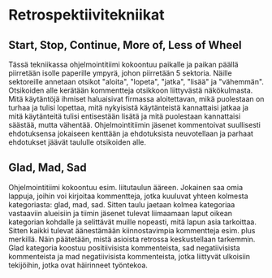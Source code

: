 <h1>Retrospektiivitekniikat</h1>

<h2>Start, Stop, Continue, More of, Less of Wheel</h2>

Tässä tekniikassa ohjelmointitiimi kokoontuu paikalle ja paikan päällä piirretään isolle paperille ympyrä, johon piirretään 5 
sektoria. Näille sektoreille annetaan otsikot "aloita", "lopeta", "jatka", "lisää" ja "vähemmän". Otsikoiden alle kerätään
kommentteja otsikkoon liittyvästä näkökulmasta. Mitä käytäntöjä ihmiset haluaisivat firmassa aloitettavan, mikä puolestaan on 
turhaa ja tulisi lopettaa, mitä nykyisistä käytänteistä kannattaisi jatkaa ja mitä käytänteitä tulisi entisestään lisätä ja mitä
puolestaan kannattaisi säästää, mutta vähentää. Ohjelmointitiimin jäsenet kommentoivat suullisesti ehdotuksensa jokaiseen kenttään
ja ehdotuksista neuvotellaan ja parhaat ehdotukset jäävät taululle otsikoiden alle.

<h2>Glad, Mad, Sad</h2>

Ohjelmointitiimi kokoontuu esim. liitutaulun ääreen. Jokainen saa omia lappuja, joihin voi kirjoitaa kommentteja, jotka kuuluvat
yhteen kolmesta kategoriasta: glad, mad, sad. Sitten taulu jaetaan kolmea kategoriaa vastaaviin alueisiin ja tiimin jäsenet tulevat
liimaamaan laput oikean kategorian kohdalle ja selittävät muille nopeasti, mitä lapun asia tarkoittaa. Sitten kaikki tulevat 
äänestämään kiinnostavimpia kommentteja esim. plus merkillä. Näin päätetään, mistä asioista retrossa keskustellaan tarkemmin.
Glad kategoria koostuu positiivisista kommenteista, sad negatiivisista kommenteista ja mad negatiivisista kommenteista, jotka 
liittyvät ulkoisiin tekijöihin, jotka ovat häirinneet työntekoa.
